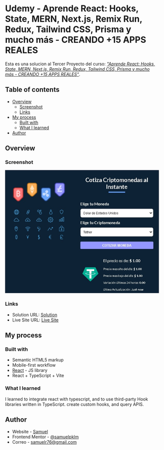 # Udemy - Aprende React: Hooks, State, MERN, Next.js, Remix Run, Redux, Tailwind CSS, Prisma y mucho más - CREANDO +15 APPS REALES

Esta es una solucion al Tercer Proyecto  del curso: [*"Aprende React: Hooks, State, MERN, Next.js, Remix Run, Redux, Tailwind CSS, Prisma y mucho más - CREANDO +15 APPS REALES"*](https://www.udemy.com/course/react-de-principiante-a-experto-creando-mas-de-10-aplicaciones/).

## Table of contents

- [Overview](#overview)
  - [Screenshot](#screenshot)
  - [Links](#links)
- [My process](#my-process)
  - [Built with](#built-with)
  - [What I learned](#what-i-learned)
- [Author](#author)

## Overview

### Screenshot

![](./screenshot.jpg)

### Links

- Solution URL: [Solution](https://github.com/samuelpklm/cotizar-cripto)
- Live Site URL: [Live Site](https://sparkly-cheesecake-138b28.netlify.app/)

## My process

### Built with

- Semantic HTML5 markup
- Mobile-first workflow
- [React](https://reactjs.org/) - JS library
- React + TypeScript + Vite

### What I learned

I learned to integrate react with typescript, and to use third-party Hook libraries written in TypeScript.
create custom hooks, and query APIS.

## Author

- Website - [Samuel](https://samuelpklm.github.io/samuel.github.com/)
- Frontend Mentor - [@samuelpklm](https://www.frontendmentor.io/profile/samuelpklm)
- Correo - samuelr76@gmail.com
